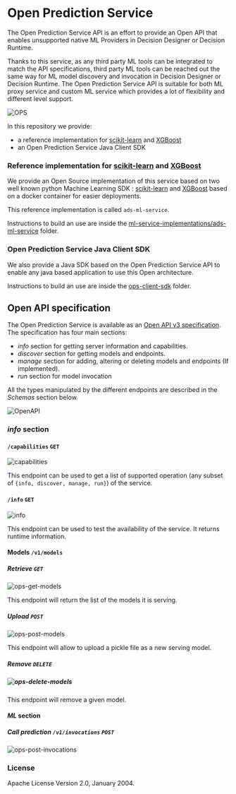 # Open Prediction Service

The Open Prediction Service API is an effort to provide an Open API that enables unsupported native ML Providers in Decision Designer or Decision Runtime.

Thanks to this service, as any third party ML tools can be integrated to match the API specifications, third party ML tools can be reached out the same way for ML model discovery and invocation in Decision Designer or Decision Runtime.
The Open Prediction Service API is suitable for both ML proxy service and custom ML service which provides a lot of flexibility and different level support.

![OPS](doc/ops.png)

In this repository we provide:
- a reference implementation for [scikit-learn](https://scikit-learn.org/) and [XGBoost](https://xgboost.ai/)
- an Open Prediction Service Java Client SDK

### Reference implementation for [scikit-learn](https://scikit-learn.org/) and [XGBoost](https://xgboost.ai/)

We provide an Open Source implementation of this service based on two well known python Machine Learning SDK : [scikit-learn](https://scikit-learn.org/) and [XGBoost](https://xgboost.ai/) based on a docker container for easier deployments.

This reference implementation is called `ads-ml-service`.

Instructions to build an use are inside the [ml-service-implementations/ads-ml-service](ml-service-implementations/ads-ml-service/README.md) folder.

### Open Prediction Service Java Client SDK
We also provide a Java SDK based on the Open Prediction Service API to enable any java based application to use this Open architecture.

Instructions to build an use are inside the [ops-client-sdk](ops-client-sdk) folder.

## Open API specification

The Open Prediction Service is available as an [Open API v3 specification](open-prediction-service.yaml). The specification has four main sections:

- *info* section for getting server information and capabilities.
- *discover* section for getting models and endpoints.
- *manage* section for adding, altering or deleting models and endpoints (If implemented).
- *run* section for model invocation

All the types manipulated by the different endpoints are described in the *Schemas* section below.

<!---
Python tests based on *pytest* are provided to insure integration in Decision Designer or Decision Runtime.

``` bash
pytest api-tests/ --url <ENPOINT_URL>

# For example:
pytest api-tests/ --url http://localhost:8080/
```
-->

![OpenAPI](doc/OPS-OpenApi.png)

### *info* section

#### `/capabilities` `GET`

![capabilities](doc/ops-capabilities-get.png)

This endpoint can be used to get a list of supported operation 
(any subset of `{info, discover, manage, run}`) of the service.

#### `/info` `GET`

![info](doc/ops-info-get.png)

This endpoint can be used to test the availability of the service. 
It returns runtime information.

#### Models `/v1/models`

##### Retrieve `GET` 

![ops-get-models](doc/ops-get-models.jpg)

This endpoint will return the list of the models it is serving.

##### Upload `POST`

![ops-post-models](doc/ops-post-models.jpg)

This endpoint will allow to upload a pickle file as a new serving model.

##### Remove `DELETE`

##### ![ops-delete-models](doc/ops-delete-models.jpg)

This endpoint will remove a given model.

#### *ML* section

##### Call prediction `/v1/invocations` `POST`

![ops-post-invocations](doc/ops-post-invocations.jpg)

### License
Apache License Version 2.0, January 2004.